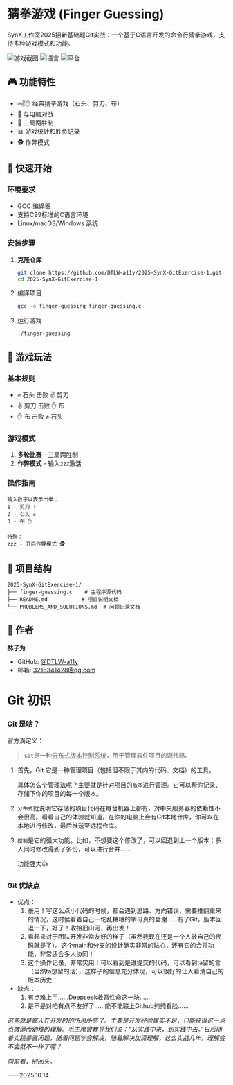 # 猜拳游戏 (Finger Guessing)

SynX工作室2025招新基础题Git实战：一个基于C语言开发的命令行猜拳游戏，支持多种游戏模式和功能。

![游戏截图](https://img.shields.io/badge/版本-1.0.0-brightgreen) ![语言](https://img.shields.io/badge/语言-C语言-blue) ![平台](https://img.shields.io/badge/平台-跨平台-lightgrey)

## 🎮 功能特性

- ✊✌️✋ 经典猜拳游戏（石头、剪刀、布）
- 🤖 与电脑对战
- 🎯 三局两胜制
- 📊 游戏统计和胜负记录
- 🕵️ 作弊模式

## 🚀 快速开始

### 环境要求
- GCC 编译器
- 支持C99标准的C语言环境
- Linux/macOS/Windows 系统

### 安装步骤

1. **克隆仓库**
   
   ```bash
   git clone https://github.com/DTLW-a11y/2025-SynX-GitExercise-1.git
   cd 2025-SynX-GitExercise-1
   
2. 编译项目

   ```bash
   gcc -o finger-guessing finger-guessing.c

3. 运行游戏

   ```bash
   ./finger-guessing
   ```

## 🎯 游戏玩法

### 基本规则

- ✊ 石头 击败 ✌️ 剪刀
- ✌️ 剪刀 击败 ✋ 布
- ✋ 布 击败 ✊ 石头

### 游戏模式

1. **多轮比赛** - 三局两胜制
3. **作弊模式** - 输入`zzz`激活

### 操作指南

```text
输入数字以表示出拳：
1 - 剪刀 ✌️  
2 - 石头 ✊
3 - 布 ✋

特殊：
zzz - 开启作弊模式 🕵️
```

## 📁 项目结构

```text
2025-SynX-GitExercise-1/
├── finger-guessing.c    # 主程序源代码
├── README.md           # 项目说明文档
└── PROBLEMS_AND_SOLUTIONS.md  # 问题记录文档
```

## 👥 作者

**林子为**

- GitHub: [@DTLW-a11y](https://github.com/DTLW-a11y)
- 邮箱: 3216341428@qq.com



# Git 初识

### Git 是啥？

官方滴定义：

> `Git`是一种<u>分布式版本控制系统</u>，用于管理软件项目的源代码。

1. 首先，Git 它是一种管理项目（包括但不限于其内的代码、文档）的工具。

   具体怎么个管理法呢？主要就是针对项目的`版本`进行管理。它可以帮你记录、存储下你的项目的每一个版本。

2. `分布式`就说明它存储的项目代码在每台机器上都有，对中央服务器的依赖性不会很高。看看自己的体验就知道，在你的电脑上会有Git本地仓库，你可以在本地进行修改，最后推送至远程仓库。

3. `控制`是它的强大功能。比如，不想要这个修改了，可以回退到上一个版本；多人同时修改得到了多份，可以进行合并……

   功能强大👍

### Git 优缺点

- 优点：
  1. 豪用！写这么点小代码的时候，都会遇到思路、方向错误，需要推翻重来的情况，这时候看着自己一坨乱糟糟的字母真的会谢……有了Git，版本回退一下，好了！收拾旧山河，再出发！
  2. 看起来对于团队开发非常友好的样子（虽然我现在还是一个人敲自己的代码就是了）。这个main和分支的设计确实非常的贴心，还有它的合并功能，非常适合多人协同！
  3. 这个操作记录，非常实用！可以看到是谁提交的代码，可以看到ta留的言（当然ta想留的话），这样子的信息充分体现，可以很好的让人看清自己的版本历史！
- 缺点：
  1. 有点难上手……Deepseek救吾性命这一块……
  2. 是不是对咱有点不友好了……能不能联上Github纯纯看脸……

*这些就是鄙人在开发时的所思所感了。主要是开发经验属实不足，只能获得这一点点微薄而幼稚的理解。毛主席曾教导我们说：“从实践中来，到实践中去。”日后随着实践暴露问题，随着问题学会解决，随着解决加深理解，这么实战几年，理解会不会就不一样了呢？*

*向前看，别回头。*

——2025.10.14
